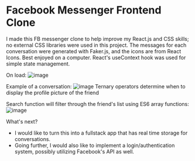 # Facebook Messenger Frontend Clone
I made this FB messenger clone to help improve my React.js and CSS skills; no external CSS libraries were used in this project. The messages for each conversation were generated with Faker.js, and the icons are from React Icons. Best enjoyed on a computer. React's useContext hook was used for simple state management.

On load:
![image](https://user-images.githubusercontent.com/47995084/131173126-434dfb19-470c-4ed3-a364-caffc5c468c8.png)

Example of a conversation:
![image](https://user-images.githubusercontent.com/47995084/131173150-8e77885a-a3ed-4863-b537-fbd44768b326.png)
Ternary operators determine when to display the profile picture of the friend

Search function will filter through the friend's list using ES6 array functions:
![image](https://user-images.githubusercontent.com/47995084/131173171-6249abf5-637f-4f7b-9b5c-d3971e29c42f.png)

What's next?
* I would like to turn this into a fullstack app that has real time storage for conversations.
* Going further, I would also like to implement a login/authentication system, possibly utilizing Facebook's API as well.
